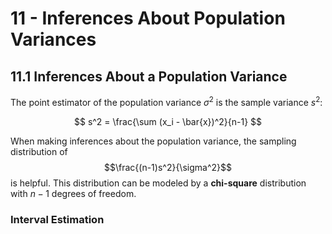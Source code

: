 # 11 - Inferences About Population Variances

## 11.1 Inferences About a Population Variance

The point estimator of the population variance $\sigma^2$ is the sample variance $s^2$:

$$ s^2 = \frac{\sum (x_i - \bar{x})^2}{n-1} $$

When making inferences about the population variance, the sampling distribution of 
$$\frac{(n-1)s^2}{\sigma^2}$$
is helpful. This distribution can be modeled by a **chi-square** distribution with $n-1$ degrees of freedom.

### Interval Estimation